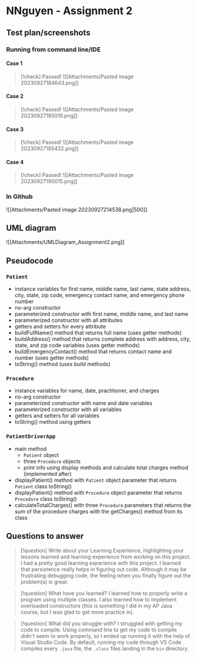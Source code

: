 # NNguyen - Assignment 2
## Test plan/screenshots
### Running from command line/IDE
#### Case 1
> [!check] Passed!
> ![[Attachments/Pasted image 20230927184643.png]]

#### Case 2
> [!check] Passed!
> ![[Attachments/Pasted image 20230927185019.png]]

#### Case 3
> [!check] Passed!
> ![[Attachments/Pasted image 20230927185432.png]]

#### Case 4
> [!check] Passed!
> ![[Attachments/Pasted image 20230927190015.png]]

### In Github
![[Attachments/Pasted image 20230927214538.png|500]]

## UML diagram
![[Attachments/UMLDiagram_Assignment2.png]]


## Pseudocode
### `Patient`
- instance variables for first name, middle name, last name, state address, city, state, zip code, emergency contact name, and emergency phone number
- no-arg constructor
- parameterized constructor with first name, middle name, and last name
- parameterized constructor with all attributes
- getters and setters for every attribute
- buildFullName() method that returns full name (uses getter methods)
- buildAddress() method that returns complete address with address, city, state, and zip code variables (uses getter methods)
- buildEmergencyContact() method that returns contact name and number (uses getter methods)
- toString() method (uses build methods)

### `Procedure`
- instance variables for name, date, practitioner, and charges
- no-arg constructor
- parameterized constructor with name and date variables
- parameterized constructor with all variables
- getters and setters for all variables
- toString() method using getters

### `PatientDriverApp`
- main method
	- `Patient` object
	- three `Procedure` objects
	- print info using display methods and calculate total charges method (implemented after)
- displayPatient() method with `Patient` object parameter that returns `Patient` class toString()
- displayPatient() method with `Procedure` object parameter that returns `Procedure` class toString()
- calculateTotalCharges() with three `Procedure` parameters that returns the sum of the procedure charges with the getCharges() method from its class


## Questions to answer
> [!question] Write about your Learning Experience, highlighting your lessons learned and learning experience from working on this project.
> I had a pretty good learning experience with this project. I learned that persistence really helps in figuring out code. Although it may be frustrating debugging code, the feeling when you finally figure out the problem(s) is great.


> [!question] What have you learned?
> I learned how to properly write a program using multiple classes. I also learned how to implement overloaded constructors (this is something I did in my AP Java course, but I was glad to get more practice in).


> [!question] What did you struggle with?
>  I struggled with getting my code to compile. Using command line to get my code to compile didn't seem to work properly, so I ended up running it with the help of Visual Studio Code. By default, running my code through VS Code compiles every `.java` file, the `.class` files landing in the `bin` directory.